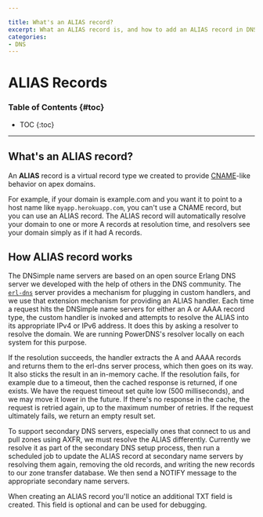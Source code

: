```yaml
---

title: What's an ALIAS record?
excerpt: What an ALIAS record is, and how to add an ALIAS record in DNSimple.
categories:
- DNS
---
```


# ALIAS Records

### Table of Contents {#toc}

* TOC
{:toc}

---

## What's an ALIAS record?

An **ALIAS** record is a virtual record type we created to provide [CNAME](/articles/cname-record)-like behavior on apex domains.

For example, if your domain is example.com and you want it to point to a host name like `myapp.herokuapp.com`, you can't use a CNAME record, but you can use an ALIAS record. The ALIAS record will automatically resolve your domain to one or more A records at resolution time, and resolvers see your domain simply as if it had A records.

## How ALIAS record works

The DNSimple name servers are based on an open source Erlang DNS server we developed with the help of others in the DNS community. The [`erl-dns`](https://github.com/dnsimple/erldns) server provides a mechanism for plugging in custom handlers, and we use that extension mechanism for providing an ALIAS handler. Each time a request hits the DNSimple name servers for either an A or AAAA record type, the custom handler is invoked and attempts to resolve the ALIAS into its appropriate IPv4 or IPv6 address. It does this by asking a resolver to resolve the domain. We are running PowerDNS's resolver locally on each system for this purpose.

If the resolution succeeds, the handler extracts the A and AAAA records and returns them to the erl-dns server process, which then goes on its way. It also sticks the result in an in-memory cache.
If the resolution fails, for example due to a timeout, then the cached response is returned, if one exists. We have the request timeout set quite low (500 milliseconds), and we may move it lower in the future. If there's no response in the cache, the request is retried again, up to the maximum number of retries. If the request ultimately fails, we return an empty result set.

To support secondary DNS servers, especially ones that connect to us and pull zones using AXFR, we must resolve the ALIAS differently. Currently we resolve it as part of the secondary DNS setup process, then run a scheduled job to update the ALIAS record at secondary name servers by resolving them again, removing the old records, and writing the new records to our zone transfer database. We then send a NOTIFY message to the appropriate secondary name servers.

When creating an ALIAS record you'll notice an additional TXT field is created. This field is optional and can be used for debugging.


